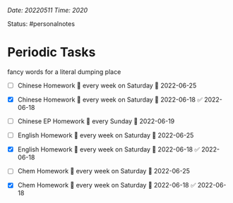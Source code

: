 *Date: 20220511 Time: 2020*

Status: #personalnotes 

# Periodic Tasks

fancy words for a literal dumping place

- [ ] Chinese Homework 🔁 every week on Saturday 📅 2022-06-25
- [x] Chinese Homework 🔁 every week on Saturday 📅 2022-06-18 ✅ 2022-06-18
- [ ] Chinese EP Homework 🔁 every Sunday 📅 2022-06-19
- [ ] English Homework 🔁 every week on Saturday 📅 2022-06-25
- [x] English Homework 🔁 every week on Saturday 📅 2022-06-18 ✅ 2022-06-18
- [ ] Chem Homework 🔁 every week on Saturday 📅 2022-06-25
- [x] Chem Homework 🔁 every week on Saturday 📅 2022-06-18 ✅ 2022-06-18




